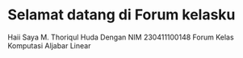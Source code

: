 # Selamat datang di Forum kelasku

Haii
Saya M. Thoriqul Huda
Dengan NIM 230411100148
Forum Kelas Komputasi Aljabar Linear
